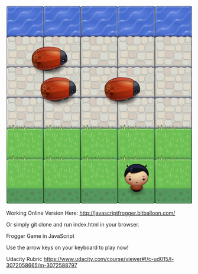 ![alt tag](https://github.com/iman-mafi/frogger/blob/master/images/gameScreenShot.png)

Working Online Version Here: http://javascriptfrogger.bitballoon.com/

Or simply git clone and run index.html in your browser. 

Frogger Game in JavaScript

Use the arrow keys on your keyboard to play now!

Udacity Rubric https://www.udacity.com/course/viewer#!/c-ud015/l-3072058665/m-3072588797
